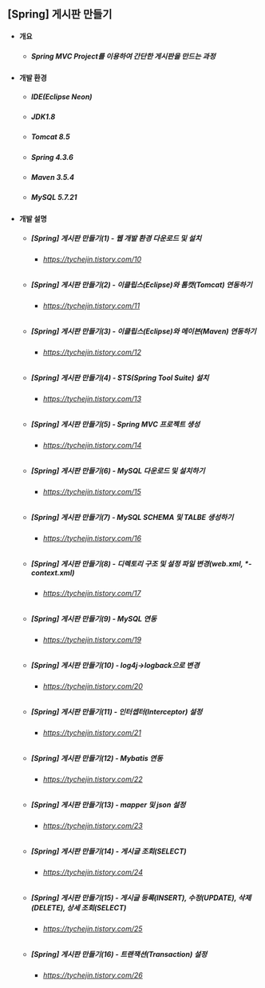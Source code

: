## [Spring] 게시판 만들기 
- #### 개요
  - ##### Spring MVC Project를 이용하여 간단한 게시판을 만드는 과정
  
- #### 개발 환경
  - ##### IDE(Eclipse Neon) 
  - ##### JDK1.8
  - ##### Tomcat 8.5
  - ##### Spring 4.3.6
  - ##### Maven 3.5.4
  - ##### MySQL 5.7.21

- #### 개발 설명
  - ##### [Spring] 게시판 만들기(1) - 웹 개발 환경 다운로드 및 설치
    - ###### https://tychejin.tistory.com/10
  - ##### [Spring] 게시판 만들기(2) - 이클립스(Eclipse)와 톰캣(Tomcat) 연동하기
    - ###### https://tychejin.tistory.com/11
  - ##### [Spring] 게시판 만들기(3) - 이클립스(Eclipse)와 메이븐(Maven) 연동하기
    - ###### https://tychejin.tistory.com/12
  - ##### [Spring] 게시판 만들기(4) - STS(Spring Tool Suite) 설치
    - ###### https://tychejin.tistory.com/13
  - ##### [Spring] 게시판 만들기(5) - Spring MVC 프로젝트 생성
    - ###### https://tychejin.tistory.com/14
  - ##### [Spring] 게시판 만들기(6) - MySQL 다운로드 및 설치하기
    - ###### https://tychejin.tistory.com/15
  - ##### [Spring] 게시판 만들기(7) - MySQL SCHEMA 및 TALBE 생성하기
    - ###### https://tychejin.tistory.com/16
  - ##### [Spring] 게시판 만들기(8) - 디렉토리 구조 및 설정 파일 변경(web.xml, *-context.xml)
    - ###### https://tychejin.tistory.com/17
  - ##### [Spring] 게시판 만들기(9) - MySQL 연동
    - ###### https://tychejin.tistory.com/19
  - ##### [Spring] 게시판 만들기(10) - log4j->logback으로 변경
    - ###### https://tychejin.tistory.com/20
  - ##### [Spring] 게시판 만들기(11) - 인터셉터(Interceptor) 설정
    - ###### https://tychejin.tistory.com/21
  - ##### [Spring] 게시판 만들기(12) - Mybatis 연동
    - ###### https://tychejin.tistory.com/22
  - ##### [Spring] 게시판 만들기(13) - mapper 및 json 설정
    - ###### https://tychejin.tistory.com/23
  - ##### [Spring] 게시판 만들기(14) - 게시글 조회(SELECT)
    - ###### https://tychejin.tistory.com/24
  - ##### [Spring] 게시판 만들기(15) - 게시글 등록(INSERT), 수정(UPDATE), 삭제(DELETE), 상세 조회(SELECT)
    - ###### https://tychejin.tistory.com/25
  - ##### [Spring] 게시판 만들기(16) - 트랜잭션(Transaction) 설정
    - ###### https://tychejin.tistory.com/26